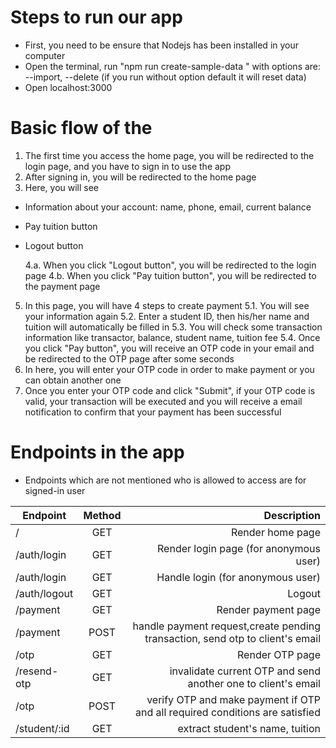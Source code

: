 # Steps to run our app

- First, you need to be ensure that Nodejs has been installed in your computer
- Open the terminal, run "npm run create-sample-data <options>" with options are: --import, --delete (if you run without option default it will reset data)
- Open localhost:3000

# Basic flow of the

1. The first time you access the home page, you will be redirected to the login page, and you have to sign in to use the app
2. After signing in, you will be redirected to the home page
3. Here, you will see

- Information about your account: name, phone, email, current balance
- Pay tuition button
- Logout button

  4.a. When you click "Logout button", you will be redirected to the login page
  4.b. When you click "Pay tuition button", you will be redirected to the payment page

5. In this page, you will have 4 steps to create payment
   5.1. You will see your information again
   5.2. Enter a student ID, then his/her name and tuition will automatically be filled in
   5.3. You will check some transaction information like transactor, balance, student name, tuition fee
   5.4. Once you click "Pay button", you will receive an OTP code in your email and be redirected to the OTP page after some seconds
6. In here, you will enter your OTP code in order to make payment or you can obtain another one
7. Once you enter your OTP code and click "Submit", if your OTP code is valid, your transaction will be executed and
   you will receive a email notification to confirm that your payment has been successful

# Endpoints in the app

- Endpoints which are not mentioned who is allowed to access are for signed-in user

| Endpoint     | Method |                                                                   Description |
| ------------ | :----: | ----------------------------------------------------------------------------: |
| /            |  GET   |                                                              Render home page |
| /auth/login  |  GET   |                                        Render login page (for anonymous user) |
| /auth/login  |  GET   |                                             Handle login (for anonymous user) |
| /auth/logout |  GET   |                                                                        Logout |
| /payment     |  GET   |                                                           Render payment page |
| /payment     |  POST  | handle payment request,create pending transaction, send otp to client's email |
| /otp         |  GET   |                                                               Render OTP page |
| /resend-otp  |  GET   |                 invalidate current OTP and send another one to client's email |
| /otp         |  POST  |  verify OTP and make payment if OTP and all required conditions are satisfied |
| /student/:id |  GET   |                                               extract student's name, tuition |

